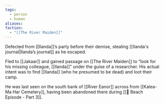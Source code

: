 ```yaml
---
tags:
  - person
  - human
aliases: 
faction:
  - "[[The River Maiden]]"
---
```


Defected from [[Ilanda]]’s party before their demise, stealing [[Ilanda's journal|Ilanda’s journal]] as he escaped.

Fled to [[Jakaar]] and gained passage on [[The River Maiden]] to “look for his missing colleague, [[Ilanda]]” under the guise of a researcher. His actual intent was to find [[Ilanda]] (who he presumed to be dead) and loot their camp.

He was last seen on the south bank of [[River Eanor]] across from [[Kalea-Ma Har Cemetery]], having been abandoned there during [[📓 Beach Episode - Part 3]].